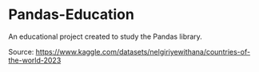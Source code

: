 # Pandas-Education
An educational project created to study the Pandas library.

Source: https://www.kaggle.com/datasets/nelgiriyewithana/countries-of-the-world-2023
